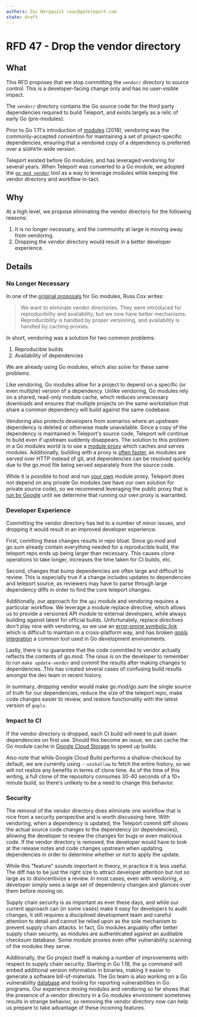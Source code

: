 ```yaml
---
authors: Zac Bergquist <zac@goteleport.com
state: draft
---
```


# RFD 47 - Drop the vendor directory

## What

This RFD proposes that we stop committing the `vendor/` directory to source control.
This is a developer-facing change only and has no user-visible impact.

The `vendor/` directory contains the Go source code for the third party dependencies
required to build Teleport, and exists largely as a relic of early Go (pre-modules).

Prior to Go 1.11's introduction of
[modules](https://go.dev/blog/using-go-modules) (2018), vendoring was the
commonly-accepted convention for maintaining a set of project-specific
dependencies, ensuring that a vendored copy of a dependency is preferred over
a `$GOPATH`-wide version.

Teleport existed before Go modules, and has leveraged vendoring for several
years. When Teleport was converted to a Go module, we adopted the
[`go mod vendor`](https://go.dev/ref/mod#go-mod-vendor) tool as a way to leverage
modules while keeping the vendor directory and workflow in-tact.

## Why

At a high level, we propose eliminating the vendor directory for the following reasons:

1. It is no longer necessary, and the community at large is moving away from vendoring.
2. Dropping the vendor directory would result in a better developer experience.

## Details

### No Longer Necessary

In one of the [original proposals](https://research.swtch.com/vgo-module) for Go
modules, Russ Cox writes:

>    We want to eliminate vendor directories. They were introduced for
>    reproducibility and availability, but we now have better mechanisms.
>    Reproducibility is handled by proper versioning, and availability is handled by
>    caching proxies.

In short, vendoring was a solution for two common problems:

1. Reproducible builds
2. Availability of dependencies

We are already using Go modules, which also solve for these same problems.

Like vendoring, Go modules allow for a project to depend on a specific (or even
multiple) version of a dependency. Unlike vendoring, Go modules rely on a
shared, read-only module cache, which reduces unnecessary downloads and ensures
that multiple projects on the same workstation that share a common dependency
will build against the same codebase.

Vendoring also protects developers from scenarios where an upstream dependency
is deleted or otherwise made unavailable. Since a copy of the dependency is
maintained in Teleport's source code, Teleport will continue to build even if
upstream suddenly disappears. The solution to this problem in a Go modules world
is to use a [module proxy](https://go.dev/ref/mod#module-proxy) which caches and
serves modules. Additionally, building with a proxy is
[often faster](https://twitter.com/sajma/status/1155006281263923201?s=21), as
modules are served over HTTP instead of git, and dependencies can be resolved
quickly due to the go.mod file being served separately from the source code.

While it is possible to host and run [your own](https://docs.gomods.io) module
proxy, Teleport does not depend on any private Go modules (we have our own
solution for private source code), so we recommend leveraging the public proxy
that is [run by Google](https://proxy.golang.org) until we determine that
running our own proxy is warranted.

### Developer Experience

Committing the vendor directory has led to a number of minor issues, and
dropping it would result in an improved developer experience.

First, comitting these changes results in repo bloat. Since go.mod and go.sum
already contain everything needed for a reproducible build, the teleport repo
ends up being larger than necessary. This causes clone operations to take longer,
increases the time taken for CI builds, etc.

Second, changes that bump dependencies are often large and difficult to review.
This is especially true if a change includes updates to dependencies and
teleport source, as reviewers may have to parse through large dependency diffs
in order to find the core teleport changes.

Additionally, our approach for the `api` module and vendoring requires a
particular workflow. We leverage a module replace directive, which allows us to
provide a versioned API module to external developers, while always building
against latest for official builds. Unfortunately, replace directives don't play
nice with vendoring, so we use an
[error-prone symbolic link](https://github.com/gravitational/teleport/blob/30effc1f08b6a699772ff22f79ebe756fe1a1e34/Makefile#L942-L952)
which is difficult to maintain in a cross-platform way, and has broken
[gopls integration](https://github.com/gravitational/teleport/blob/30effc1f08b6a699772ff22f79ebe756fe1a1e34/Makefile#L942-L952)
a common tool used in Go development environments.

Lastly, there is no guarantee that the code committed to vendor actually
reflects the contents of go.mod. The onus is on the developer to remember to run
`make update-vendor` and commit the results after making changes to
dependencies. This has created several cases of confusing build results amongst
the dev team in recent history.

In summary, dropping vendor would make go.mod/go.sum the single source of truth
for our dependencies, reduce the size of the teleport repo, make code changes
easier to review, and restore functionality with the latest version of `gopls`.

### Impact to CI

If the vendor directory is dropped, each CI build will need to pull down
dependencies on first use. Should this become an issue, we can cache
the Go module cache in [Google Cloud Storage](https://cloud.google.com/build/docs/speeding-up-builds)
to speed up builds.

Also note that while Google Cloud Build performs a shallow checkout by default,
we are currently using `--unshallow` to fetch the entire history, so we will not
realize any benefits in terms of clone time. As of the time of this writing,
a full clone of the repository consumes 30-40 seconds of a 10+ minute build,
so there's unlikely to be a need to change this behavior.

### Security

The removal of the vendor directory does eliminate one workflow that is nice
from a security perspective and is worth discussing here. With vendoring, when a
dependency is updated, the Teleport commit diff shows the actual source code
changes to the dependency (or dependencies), allowing the developer to review
the changes for bugs or even malicious code. If the vendor directory is removed,
the developer would have to look at the release notes and code changes upstream
when updating dependencies in order to determine whether or not to apply the update.

While this "feature" sounds important in theory, in practice it is less useful.
The diff has to be just the right size to attract developer attention but not so
large as to disincentivize a review. In most cases, even with vendoring, a
developer simply sees a large set of dependency changes and glances over them
before moving on.

Supply chain security is as important as ever these days, and while our current
approach can (in some cases) make it easy for developers to audit changes, it
still requires a disciplined development team and careful attention to detail
and cannot be relied upon as the sole mechanism to prevent supply chain attacks.
In fact, Go modules arguably offer better supply chain security, as modules are
authenticated against an auditable checksum database. Some module proxies even
offer vulnerability scanning of the modules they serve.

Additionally, the Go project itself is making a number of improvements with
respect to supply chain security. Starting in Go 1.18, the `go` command will
embed additional version information in binaries, making it easier to generate a
software bill-of-materials. The Go team is also working on a Go vulnerability
[database](https://go.googlesource.com/proposal/+/master/design/draft-vulndb.md)
and tooling for reporting vulnerabilities in Go programs. Our experience mixing
modules and vendoring so far shows that the presence of a vendor directory in a
Go modules environment sometimes results in strange behavior, so removing the
vendor directory now can help us prepare to take advantage of these incoming
features.
